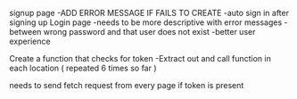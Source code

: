 signup page
  -ADD ERROR MESSAGE IF FAILS TO CREATE
  -auto sign in after signing up
Login page
  -needs to be more descriptive with error messages
    -between wrong password and that user does not exist
    -better user experience

Create a function that checks for token
  -Extract out and call function in each location ( repeated 6 times so far )

needs to send fetch request from every page if token is present
